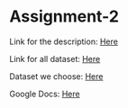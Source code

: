 # Assignment-2

Link for the description: [Here](https://cseweb.ucsd.edu/classes/fa23/cse258-a/files/assignment2.pdf)

Link for all dataset: [Here](https://cseweb.ucsd.edu/~jmcauley/datasets.html)

Dataset we choose: [Here](https://cseweb.ucsd.edu/~jmcauley/datasets.html#clothing_fit)

Google Docs: [Here](https://docs.google.com/document/d/11CDHXTdO43QI51pzrCpIy33LHS6iQ-6X1gSIWg3uFIU/edit?usp=sharing)